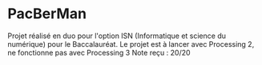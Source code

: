 # PacBerMan

Projet réalisé en duo pour l'option ISN (Informatique et science du numérique) pour le Baccalauréat.
Le projet est à lancer avec Processing 2, ne fonctionne pas avec Processing 3
Note reçu : 20/20

